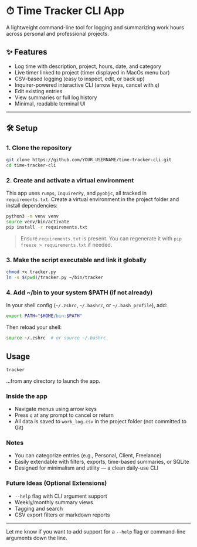 # ⏱ Time Tracker CLI App

A lightweight command-line tool for logging and summarizing work hours across personal and professional projects.

## ✨ Features

- Log time with description, project, hours, date, and category
- Live timer linked to project (timer displayed in MacOs menu bar)
- CSV-based logging (easy to inspect, edit, or back up)
- Inquirer-powered interactive CLI (arrow keys, cancel with `q`)
- Edit existing entries
- View summaries or full log history
- Minimal, readable terminal UI

---

## 🛠 Setup

### 1. Clone the repository

```bash
git clone https://github.com/YOUR_USERNAME/time-tracker-cli.git
cd time-tracker-cli
```

### 2. Create and activate a virtual environment

This app uses `rumps`, `InquirerPy`, and `pyobjc`, all tracked in `requirements.txt`.
Create a virtual environment in the project folder and install dependencies:

```bash
python3 -m venv venv
source venv/bin/activate
pip install -r requirements.txt
```

> Ensure `requirements.txt` is present. You can regenerate it with `pip freeze > requirements.txt` if needed.

### 3. Make the script executable and link it globally

```bash
chmod +x tracker.py
ln -s $(pwd)/tracker.py ~/bin/tracker
```

### 4. Add ~/bin to your system $PATH (if not already)

In your shell config (`~/.zshrc`, `~/.bashrc`, or `~/.bash_profile`), add:

```bash
export PATH="$HOME/bin:$PATH"
```

Then reload your shell:

```bash
source ~/.zshrc  # or source ~/.bashrc
```

## Usage

```bash
tracker
```

…from any directory to launch the app.

### Inside the app

- Navigate menus using arrow keys
- Press `q` at any prompt to cancel or return
- All data is saved to `work_log.csv` in the project folder (not committed to Git)

### Notes

- You can categorize entries (e.g., Personal, Client, Freelance)
- Easily extendable with filters, exports, time-based summaries, or SQLite
- Designed for minimalism and utility — a clean daily-use CLI

### Future Ideas (Optional Extensions)

- `--help` flag with CLI argument support
- Weekly/monthly summary views
- Tagging and search
- CSV export filters or markdown reports

---

Let me know if you want to add support for a `--help` flag or command-line arguments down the line.
